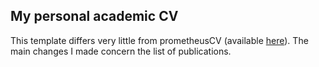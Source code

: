 ## My personal academic CV

This template differs very little from prometheusCV (available [here](https://github.com/chrisby/prometheusCV/)). The main changes I made concern the list of publications.

